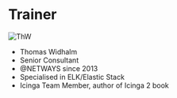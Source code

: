 <!SLIDE noprint smbullets>

# Trainer
<img id="staff" src="/global/_images/netways/staff/ThW.jpg" alt="ThW">

* Thomas Widhalm
 * Senior Consultant
 * @NETWAYS since 2013
 * Specialised in ELK/Elastic Stack
 * Icinga Team Member, author of Icinga 2 book
